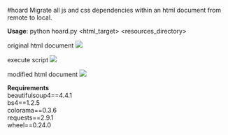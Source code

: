 #hoard 
Migrate all js and css dependencies within an html document from remote to local.

<b>Usage</b>: python hoard.py \<html_target\> \<resources_directory\>



original html document
<img src="https://lh3.googleusercontent.com/P1ZFOKc67ijpDkZgrk-wOhtyGetMGVZC7PozfJbg6AFO94Pf2t-49k8ECL623WuT7fouiTr1tNIQKaYXIGVR3Kw4SCXDiGClUMsHtCH395bW2lIzZkuP0vIwzr5YP9x8nlcEcJbTH3eGnJBlTlI_JqhdGLm2Bcaz4FDB0zYstANjQWLAeLtaiekKn8-VlmxaKXfY7N40JEWX4g5UE8JsDsmzG-P0hua8CHdpCDX0ufo7P9mf6RojaykyqYdmskkJSbSIz7E2JwQBcBTDUabERuNWtKR5ccggq-gSpVm6N8sniszKoGOIrQFhRYhXgtqCZW_e6wKZQLLeokswuLXUdH83lcJ2H5oTsTFXd4TxzZX7ieCKqEN28OVZHhiJv9PKrOHj7aOGqLAnTf7BR0ESqpFuqMa74d7rmapYfZipvSDJKeGnduNPqVLpzflPaIr4FAZPChFKDuwB6dz8-vp14cvfwkb3L_UzPBxECd_ph6c2c_x8AmAgQIAXswcLQs4eAjeTWpkCJ-XGyQfmGt-qyYOjgzrd0Zuu7_lwceZ3mjvs0FMN2zrmbgQUAUGVy8saY4AY=w2048-h486-no">


execute script
<img src="https://lh3.googleusercontent.com/gRX2aTuiwYwWKaOjUShmMKgtsUDYoSOZE8qSLZFgGjnOSJaOUYW0a6vGVFsIlRxw7lSy11rq8YRBHcS3GFQbpcI_CLUBgJnqXZlvp7BPh6_1kjzz9dwrk5DT-1aLE092rqkG-p2L8SFR23ZX-5LjwVIReC-t4WzdKiD0uCJjWrSKyLlCIC9z7w8l2BAwYZSCF-ItHjKp140l7Ge16e3065NhccIEPj_PBGLNVzuii1T7jN0DXk6iz2dPST_JDOa66eDzNx0WJ3Deyo93tNNLI7RNOVedurhi9TnQ5i39aaHFlP6APxfFCHtLJv4qXIPyI2L8ZKbdHr4FH7OYbyORnYmxL2LbgW-KpxL91KPN8qwaK8EwF1SjsWdglqMDBKO4gBqO0LcNmM-ui56SqTwe1eoMqlc0DCjccZhimHr_hZ-jaNYFTZSo8UNWfjjF-BslWJgjqEoi1JJ4A-3GG6Njcrkmb4E-RvChYDCdtCdjYoLXDYc05Z4E32oSDfCpgv3drPuXLG3-48q-IAgjBrf3AkBlusXYYEXAujslJAEmeGkYTvOyCH_JmwwbteuRS_4gB2CL=w1538-h546-no">



modified html document
<img src="https://lh3.googleusercontent.com/F0p5uRG_kA5cHKGz2MAJRptYHtmNr9j9bVHCmFPjJ_URDQiC-yQj-CMc_PJcRDZD7303FhqWQYtVbn_7M6fhRjpPN6j-9kMtbocw7_QqS3TVnusjgPgEteeY3YKHsN8veCNh2cZAkYbYRc2NZdXFxNuHdKrIc7qLpxFBsBgrYckpuS11r7DvVssGLxmldrVJfViaqgJIkQgFTMsdBBoZdRo4YzoEHs8KGbcgrTk1MWFFWYJmHZHCSDaS3b81ZvO0ZXjFDUinbSbDpSRaNwk0_gu1NpDKFrPBmU2n4wgFGkd_d5lT5-D_jnnIEzZlOzXYu1mo4u8AV_V6NqGgu9rLPTJDQDBD4iHQBTPtnX05NZAs4LrUOrxu0tjvU-Kg-AyIZ-7xVc5mDL72tXGWDIyFrsser9_RWBLo6dU3GKEQW9WOlUfYzJBN2OREXnJ58RU2R4CziQtkkh82FenKjh8i_xdqCN7y27NMEVXTlYMdngTKFELFyFxxXGVvKpNwgCc-9KURq1YdEXcw1QuQkMxNvaVmJ5Ft_f2zzuvfdvnH2loTDydVEgzp02f6im_5W3Ot5cfy=w1428-h602-no">


<b>Requirements</b>
  <br>  beautifulsoup4==4.4.1
  <br>  bs4==1.2.5
  <br>  colorama==0.3.6
  <br>  requests==2.9.1
  <br>  wheel==0.24.0
